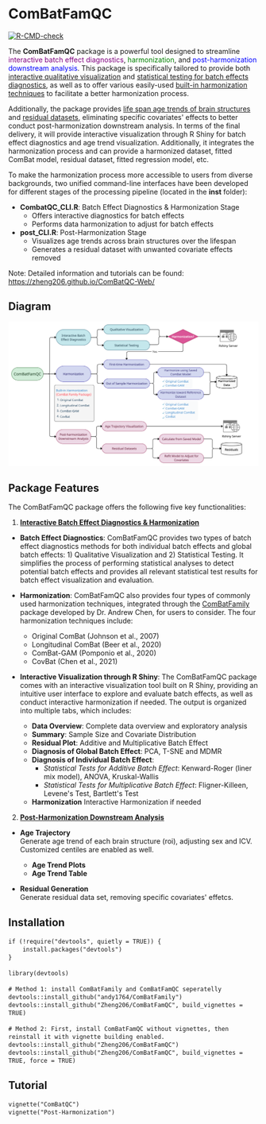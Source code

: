 # ComBatFamQC

 <!-- badges: start -->
  [![R-CMD-check](https://github.com/Zheng206/ComBatFamQC/actions/workflows/R-CMD-check.yaml/badge.svg)](https://github.com/Zheng206/ComBatFamQC/actions/workflows/R-CMD-check.yaml)
  <!-- badges: end -->
  
The **ComBatFamQC** package is a powerful tool designed to streamline <span style="color:purple;">interactive batch effect diagnostics</span>, <span style="color:green;">harmonization</span>, and <span style="color:blue;">post-harmonization downstream analysis</span>. This package is specifically tailored to provide both <u>interactive qualitative visualization</u> and <u>statistical testing for batch effects diagnostics</u>, as well as to offer various easily-used <u>built-in harmonization techniques</u> to facilitate a better harmonization process.

Additionally, the package provides <u>life span age trends of brain structures</u> and <u>residual datasets</u>, eliminating specific covariates' effects to better conduct post-harmonization downstream analysis. In terms of the final delivery, it will provide interactive visualization through R Shiny for batch effect diagnostics and age trend visualization. Additionally, it integrates the harmonization process and can provide a harmonized dataset, fitted ComBat model, residual dataset, fitted regression model, etc.

To make the harmonization process more accessible to users from diverse backgrounds, two unified command-line interfaces have been developed for different stages of the processing pipeline (located in the **inst** folder):

-   **CombatQC_CLI.R**: Batch Effect Diagnostics & Harmonization Stage
    -  Offers interactive diagnostics for batch effects
    -  Performs data harmonization to adjust for batch effects  
-   **post_CLI.R**: Post-Harmonization Stage
    -   Visualizes age trends across brain structures over the lifespan
    -   Generates a residual dataset with unwanted covariate effects removed

Note: Detailed information and tutorials can be found: https://zheng206.github.io/ComBatQC-Web/

## Diagram
![ComBatFamQC Diagram](/inst/figure/ComBatFamQC.png)

## Package Features

The ComBatFamQC package offers the following five key functionalities:

1. <u>**Interactive Batch Effect Diagnostics & Harmonization**</u>

-   **Batch Effect Diagnostics**: ComBatFamQC provides two types of batch effect diagnostics methods for both individual batch effects and global batch effects: 1) Qualitative Visualization and 2) Statistical Testing. It simplifies the process of performing statistical analyses to detect potential batch effects and provides all relevant statistical test results for batch effect visualization and evaluation.

-   **Harmonization**: ComBatFamQC also provides four types of commonly used harmonization techniques, integrated through the [ComBatFamily](https://github.com/andy1764/ComBatFamily) package developed by Dr. Andrew Chen, for users to consider. The four harmonization techniques include: 
    -   Original ComBat (Johnson et al., 2007)
    -   Longitudinal ComBat (Beer et al., 2020)
    -   ComBat-GAM (Pomponio et al., 2020)
    -   CovBat (Chen et al., 2021)

-   **Interactive Visualization through R Shiny**: The ComBatFamQC package comes with an interactive visualization tool built on R Shiny, providing an intuitive user interface to explore and evaluate batch effects, as well as conduct interactive harmonization if needed. The output is organized into multiple tabs, which includes:

    -   **Data Overview**: Complete data overview and exploratory analysis
    -   **Summary**: Sample Size and Covariate Distribution
    -   **Residual Plot**: Additive and Multiplicative Batch Effect
    -   **Diagnosis of Global Batch Effect**: PCA, T-SNE and MDMR
    -   **Diagnosis of Individual Batch Effect**:
        -   *Statistical Tests for Additive Batch Effect*: Kenward-Roger (liner mix model), ANOVA, Kruskal-Wallis
        -   *Statistical Tests for Multiplicative Batch Effect*: Fligner-Killeen, Levene's Test, Bartlett's Test
    -   **Harmonization** Interactive Harmonization if needed

2. <u>**Post-Harmonization Downstream Analysis**</u>

-   **Age Trajectory** \
    Generate age trend of each brain structure (roi), adjusting sex and ICV. Customized centiles are enabled as well.
    -  **Age Trend Plots**
    -  **Age Trend Table** 

-   **Residual Generation** \
    Generate residual data set, removing specific covariates' effetcs.


## Installation

```{r}
if (!require("devtools", quietly = TRUE)) {
    install.packages("devtools")   
}

library(devtools)

# Method 1: install ComBatFamily and ComBatFamQC seperatelly
devtools::install_github("andy1764/ComBatFamily")
devtools::install_github("Zheng206/ComBatFamQC", build_vignettes = TRUE)

# Method 2: First, install ComBatFamQC without vignettes, then reinstall it with vignette building enabled.
devtools::install_github("Zheng206/ComBatFamQC")
devtools::install_github("Zheng206/ComBatFamQC", build_vignettes = TRUE, force = TRUE)
```

## Tutorial

```{r}
vignette("ComBatQC")
vignette("Post-Harmonization")
```